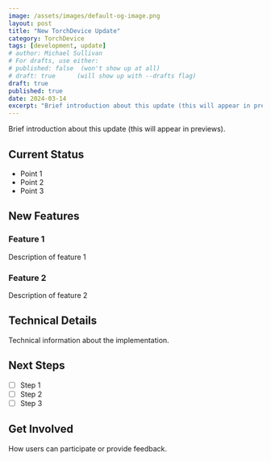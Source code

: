 ```yaml
---
image: /assets/images/default-og-image.png
layout: post
title: "New TorchDevice Update"
category: TorchDevice
tags: [development, update]
# author: Michael Sullivan
# For drafts, use either:
# published: false  (won't show up at all)
# draft: true      (will show up with --drafts flag)
draft: true
published: true
date: 2024-03-14
excerpt: "Brief introduction about this update (this will appear in previews)."
---
```


Brief introduction about this update (this will appear in previews).

<!--more-->

## Current Status

- Point 1
- Point 2
- Point 3

## New Features

### Feature 1
Description of feature 1

### Feature 2
Description of feature 2

## Technical Details

Technical information about the implementation.

## Next Steps

- [ ] Step 1
- [ ] Step 2
- [ ] Step 3

## Get Involved

How users can participate or provide feedback.
